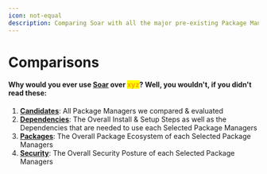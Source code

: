 ```yaml
---
icon: not-equal
description: Comparing Soar with all the major pre-existing Package Managers
---
```


# Comparisons

#### Why would you ever use [**Soar**](https://github.com/pkgforge/soar) over <mark style="color:orange;">**xyz**</mark>? Well, you wouldn't, if you didn't read these:

1. [**Candidates**](soar/readme/candidates.md): All Package Managers we compared & evaluated
2. [**Dependencies**](soar/readme/dependencies.md): The Overall Install & Setup Steps as well as the Dependencies that are needed to use each Selected Package Managers
3. [**Packages**](soar/comparisons/packages.md): The Overall Package Ecosystem of each Selected Package Managers
4. [**Security**](soar/comparisons/security.md): The Overall Security Posture of each Selected Package Managers
